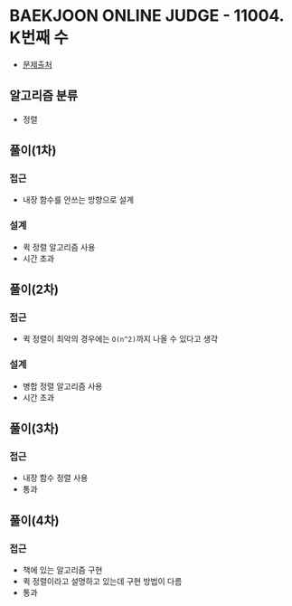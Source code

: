 # BAEKJOON ONLINE JUDGE - 11004. K번째 수
* [문제출처](https://www.acmicpc.net/problem/11004 "11004. K번째 수")

## 알고리즘 분류
- 정렬

## 풀이(1차)
### 접근
- 내장 함수를 안쓰는 방향으로 설계

### 설계
- 퀵 정렬 알고리즘 사용
- 시간 초과

## 풀이(2차)
### 접근
- 퀵 정렬이 최악의 경우에는 `O(n^2)`까지 나올 수 있다고 생각

### 설계
- 병합 정렬 알고리즘 사용
- 시간 초과

## 풀이(3차)
### 접근
- 내장 함수 정렬 사용
- 통과

## 풀이(4차)
### 접근
- 책에 있는 알고리즘 구현
- 퀵 정렬이라고 설명하고 있는데 구현 방법이 다름
- 통과